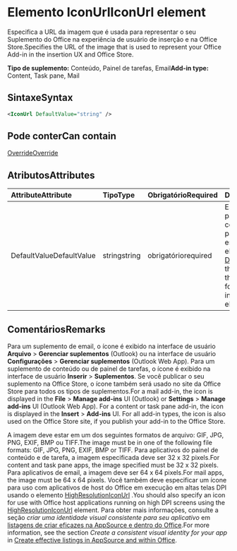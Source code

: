 # <a name="iconurl-element"></a><span data-ttu-id="8929c-101">Elemento IconUrl</span><span class="sxs-lookup"><span data-stu-id="8929c-101">IconUrl element</span></span>

<span data-ttu-id="8929c-102">Especifica a URL da imagem que é usada para representar o seu Suplemento do Office na experiência de usuário de inserção e na Office Store.</span><span class="sxs-lookup"><span data-stu-id="8929c-102">Specifies the URL of the image that is used to represent your Office Add-in in the insertion UX and Office Store.</span></span>

<span data-ttu-id="8929c-103">**Tipo de suplemento:** Conteúdo, Painel de tarefas, Email</span><span class="sxs-lookup"><span data-stu-id="8929c-103">**Add-in type:** Content, Task pane, Mail</span></span>

## <a name="syntax"></a><span data-ttu-id="8929c-104">Sintaxe</span><span class="sxs-lookup"><span data-stu-id="8929c-104">Syntax</span></span>

```XML
<IconUrl DefaultValue="string" />
```

## <a name="can-contain"></a><span data-ttu-id="8929c-105">Pode conter</span><span class="sxs-lookup"><span data-stu-id="8929c-105">Can contain</span></span>

[<span data-ttu-id="8929c-106">Override</span><span class="sxs-lookup"><span data-stu-id="8929c-106">Override</span></span>](override.md)

## <a name="attributes"></a><span data-ttu-id="8929c-107">Atributos</span><span class="sxs-lookup"><span data-stu-id="8929c-107">Attributes</span></span>

|<span data-ttu-id="8929c-108">**Attribute**</span><span class="sxs-lookup"><span data-stu-id="8929c-108">**Attribute**</span></span>|<span data-ttu-id="8929c-109">**Tipo**</span><span class="sxs-lookup"><span data-stu-id="8929c-109">**Type**</span></span>|<span data-ttu-id="8929c-110">**Obrigatório**</span><span class="sxs-lookup"><span data-stu-id="8929c-110">**Required**</span></span>|<span data-ttu-id="8929c-111">**Descrição**</span><span class="sxs-lookup"><span data-stu-id="8929c-111">**Description**</span></span>|
|:-----|:-----|:-----|:-----|
|<span data-ttu-id="8929c-112">DefaultValue</span><span class="sxs-lookup"><span data-stu-id="8929c-112">DefaultValue</span></span>|<span data-ttu-id="8929c-113">string</span><span class="sxs-lookup"><span data-stu-id="8929c-113">string</span></span>|<span data-ttu-id="8929c-114">obrigatório</span><span class="sxs-lookup"><span data-stu-id="8929c-114">required</span></span>|<span data-ttu-id="8929c-115">Especifica o valor padrão para essa configuração, expresso para a localidade especificada no elemento [DefaultLocale](defaultlocale.md).</span><span class="sxs-lookup"><span data-stu-id="8929c-115">Specifies the default value for this setting, expressed for the locale specified in the [DefaultLocale](defaultlocale.md) element.</span></span>|

## <a name="remarks"></a><span data-ttu-id="8929c-116">Comentários</span><span class="sxs-lookup"><span data-stu-id="8929c-116">Remarks</span></span>

<span data-ttu-id="8929c-p101">Para um suplemento de email, o ícone é exibido na interface de usuário **Arquivo**  >  **Gerenciar suplementos** (Outlook) ou na interface de usuário **Configurações**  >  **Gerenciar suplementos** (Outlook Web App). Para um suplemento de conteúdo ou de painel de tarefas, o ícone é exibido na interface de usuário **Inserir**  >  **Suplementos**. Se você publicar o seu suplemento na Office Store, o ícone também será usado no site da Office Store para todos os tipos de suplementos.</span><span class="sxs-lookup"><span data-stu-id="8929c-p101">For a mail add-in, the icon is displayed in the  **File** > **Manage add-ins** UI (Outlook) or **Settings** > **Manage add-ins** UI (Outlook Web App). For a content or task pane add-in, the icon is displayed in the **Insert** > **Add-ins** UI. For all add-in types, the icon is also used on the Office Store site, if you publish your add-in to the Office Store.</span></span>

<span data-ttu-id="8929c-120">A imagem deve estar em um dos seguintes formatos de arquivo: GIF, JPG, PNG, EXIF, BMP ou TIFF.</span><span class="sxs-lookup"><span data-stu-id="8929c-120">The image must be in one of the following file formats: GIF, JPG, PNG, EXIF, BMP or TIFF.</span></span> <span data-ttu-id="8929c-121">Para aplicativos do painel de conteúdo e de tarefa, a imagem especificada deve ser 32 x 32 pixels.</span><span class="sxs-lookup"><span data-stu-id="8929c-121">For content and task pane apps, the image specified must be 32 x 32 pixels.</span></span> <span data-ttu-id="8929c-122">Para aplicativos de email, a imagem deve ser 64 x 64 pixels.</span><span class="sxs-lookup"><span data-stu-id="8929c-122">For mail apps, the image must be 64 x 64 pixels.</span></span> <span data-ttu-id="8929c-123">Você também deve especificar um ícone para uso com aplicativos de host do Office em execução em altas telas DPI usando o elemento [HighResolutionIconUrl](highresolutioniconurl.md) .</span><span class="sxs-lookup"><span data-stu-id="8929c-123">You should also specify an icon for use with Office host applications running on high DPI screens using the [HighResolutionIconUrl](highresolutioniconurl.md) element.</span></span> <span data-ttu-id="8929c-124">Para obter mais informações, consulte a seção _criar uma identidade visual consistente para seu aplicativo_ em [listagens de criar eficazes na AppSource e dentro do Office](https://docs.microsoft.com/office/dev/store/create-effective-office-store-listings#create-a-consistent-visual-identity).</span><span class="sxs-lookup"><span data-stu-id="8929c-124">For more information, see the section _Create a consistent visual identity for your app_ in [Create effective listings in AppSource and within Office](https://docs.microsoft.com/office/dev/store/create-effective-office-store-listings#create-a-consistent-visual-identity).</span></span>
